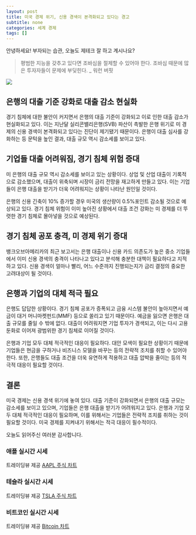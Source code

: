 ```yaml
---
layout: post
title: 미국 경제 위기, 신용 경색이 본격화되고 있다는 경고
subtitle: none
categories: 세계 경제
tags: []
---
```


안녕하세요! 부자되는 습관, 오늘도 제테크 잘 하고 계시나요?

> 평범한 지능을 갖추고 있다면 조바심을 절제할 수 있어야 한다. 조바심 때문에 많은 투자자들이 문제에 부딪힌다. _ 워런 버핏






![](https://source.unsplash.com/800x450/?luxury)

##  은행의 대출 기준 강화로 대출 감소 현실화

경기 침체에 대한 불안이 커지면서 은행의 대출 기준이 강화되고 이로 인한 대출 감소가 현실화되고 있다. 이는 지난달 실리콘밸리은행(SVB) 파산이 촉발한 은행 위기로 미 경제의 신용 경색이 본격화되고 있다는 진단이 제기됐기 때문이다. 은행이 대출 심사를 강화하는 등 문턱을 높인 결과, 대출 규모 역시 감소세를 보이고 있다.

## 기업들 대출 어려워짐, 경기 침체 위험 증대

미 은행의 대출 규모 역시 감소세를 보이고 있는 상황이다. 상업 및 산업 대출이 기록적으로 감소했으며, 대출이 위축되며 시장이 금리 전망을 재고하게 만들고 있다. 이는 기업들이 은행 대출을 받기가 더욱 어려워지는 상황이 나타난 원인일 것이다. 

은행의 신용 긴축이 10% 증가할 경우 미국의 생산량이 0.5%포인트 감소될 것으로 예상되고 있다. 경기 침체 위험이 이미 높아진 상황에서 대출 조건 강화는 미 경제를 더 뚜렷한 경기 침체로 몰아넣을 것으로 예상된다.

## 경기 침체 공포 충격, 미 경제 위기 증대

뱅크오브아메리카의 최근 보고서는 은행 대출이나 신용 카드 의존도가 높은 중소 기업들에서 이미 신용 경색의 충격이 나타나고 있다고 분석해 충분한 대책이 필요하다고 지적하고 있다. 신용 경색이 얼마나 빨리, 어느 수준까지 진행되는지가 금리 결정의 중요한 고려대상이 될 것이다.

## 은행과 기업의 대체 적극 필요

은행도 답답한 상황이다. 경기 침체 공포가 증폭되고 금융 시스템 불안이 높아지면서 예금이 대거 머니마켓펀드(MMF) 등으로 쏠리고 있기 때문이다. 예금을 잃으면 은행은 대출 규모를 줄일 수 밖에 없다. 대출이 어려워지면 기업 투자가 경색되고, 이는 다시 고용 둔화로 이어져 광범위한 경기 침체로 이어질 것이다.

은행과 기업 모두 대체 적극적인 대응이 필요하다. 대안 모색이 필요한 상황이기 때문에 기업들은 현금을 구하거나 비즈니스 모델을 바꾸는 등의 전략적 조치를 취할 수 있어야 한다. 또한, 은행들도 대출 조건을 더욱 유연하게 적용하고 대출 압박을 줄이는 등의 적극적 대응이 필요할 것이다.

## 결론

미국 경제는 신용 경색 위기에 놓여 있다. 대출 기준이 강화되면서 은행의 대출 규모는 감소세를 보이고 있으며, 기업들은 은행 대출을 받기가 어려워지고 있다. 은행과 기업 모두 대체 적극적인 대응이 필요하며, 이를 위해서는 기업들은 전략적 조치를 취하는 것이 필요할 것이다. 미국 경제를 지켜내기 위해서는 적극 대응이 필수적이다.

오늘도 읽어주신 여러분 감사합니다.

### 애플 실시간 시세


<!-- TradingView Widget BEGIN -->
<div class="tradingview-widget-container">
  <div id="tradingview_6a264"></div>
  <div class="tradingview-widget-copyright">트레이딩뷰 제공 <a href="https://kr.tradingview.com/symbols/NASDAQ-AAPL/" rel="noopener" target="_blank"><span class="blue-text">AAPL 주식 차트</span></a></div>
  <script type="text/javascript" src="https://s3.tradingview.com/tv.js"></script>
  <script type="text/javascript">
  new TradingView.widget(
  {
  "autosize": true,
  "symbol": "NASDAQ:AAPL",
  "interval": "D",
  "timezone": "Asia/Seoul",
  "theme": "light",
  "style": "1",
  "locale": "kr",
  "toolbar_bg": "#f1f3f6",
  "enable_publishing": false,
  "hide_top_toolbar": true,
  "hide_legend": true,
  "save_image": false,
  "container_id": "tradingview_6a264"
}
  );
  </script>
</div>
<!-- TradingView Widget END -->


### 테슬라 실시간 시세


<!-- TradingView Widget BEGIN -->
<div class="tradingview-widget-container">
  <div id="tradingview_39d77"></div>
  <div class="tradingview-widget-copyright">트레이딩뷰 제공 <a href="https://kr.tradingview.com/symbols/NASDAQ-TSLA/" rel="noopener" target="_blank"><span class="blue-text">TSLA 주식 차트</span></a></div>
  <script type="text/javascript" src="https://s3.tradingview.com/tv.js"></script>
  <script type="text/javascript">
  new TradingView.widget(
  {
  "autosize": true,
  "symbol": "NASDAQ:TSLA",
  "interval": "D",
  "timezone": "Asia/Seoul",
  "theme": "light",
  "style": "1",
  "locale": "kr",
  "toolbar_bg": "#f1f3f6",
  "enable_publishing": false,
  "hide_top_toolbar": true,
  "hide_legend": true,
  "save_image": false,
  "container_id": "tradingview_39d77"
}
  );
  </script>
</div>
<!-- TradingView Widget END -->


### 비트코인 실시간 시세


<!-- TradingView Widget BEGIN -->
<div class="tradingview-widget-container">
  <div id="tradingview_3f91e"></div>
  <div class="tradingview-widget-copyright">트레이딩뷰 제공 <a href="https://kr.tradingview.com/symbols/BTCUSD/?exchange=BITSTAMP" rel="noopener" target="_blank"><span class="blue-text">Bitcoin 차트</span></a></div>
  <script type="text/javascript" src="https://s3.tradingview.com/tv.js"></script>
  <script type="text/javascript">
  new TradingView.widget(
  {
  "autosize": true,
  "symbol": "BITSTAMP:BTCUSD",
  "interval": "D",
  "timezone": "Asia/Seoul",
  "theme": "light",
  "style": "1",
  "locale": "kr",
  "toolbar_bg": "#f1f3f6",
  "enable_publishing": false,
  "hide_top_toolbar": true,
  "hide_legend": true,
  "save_image": false,
  "container_id": "tradingview_3f91e"
}
  );
  </script>
</div>
<!-- TradingView Widget END -->


